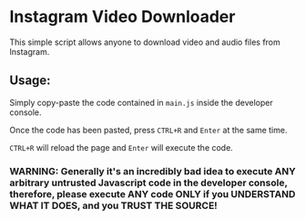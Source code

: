 # Instagram Video Downloader

This simple script allows anyone to download video and audio files from Instagram.

## Usage:

Simply copy-paste the code contained in `main.js` inside the developer console.

Once the code has been pasted, press `CTRL+R` and `Enter` at the same time.

`CTRL+R` will reload the page and `Enter` will execute the code.

### WARNING: Generally it's an incredibly bad idea to execute ANY arbitrary untrusted Javascript code in the developer console, therefore, please execute ANY code ONLY if you UNDERSTAND WHAT IT DOES, and you TRUST THE SOURCE!